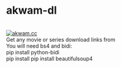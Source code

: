# akwam-dl
<br> <a href="https://www.akwam.cc" target="_parent\"><img src="https://akwam.cc/files/social_logo.png" alt="akwam.cc"/></a>
<br>Get any movie or series download links from <a href="https://www.akwam.cc" target="_parent\"></a>
<br>You will need bs4 and bidi:
<br>    pip install python-bidi
<br>    pip install pip install beautifulsoup4
